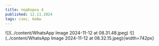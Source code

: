 ```yaml
---
title: подборка 4
published: 12.11.2024
tags: сэкс, бабы
---
```

![](../content/WhatsApp Image 2024-11-12 at 08.31.48.jpeg)
![](../content/WhatsApp Image 2024-11-12 at 08.32.15.jpeg){width=742px}
